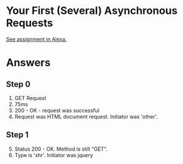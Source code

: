 # Your First (Several) Asynchronous Requests

[See assignment in Alexa.](https://alexa.bitmaker.co/wdi/67/assignments/2055/latest)

#  Answers

## Step 0

1. GET Request
2. 75ms
3. 200 - OK - request was successful
4. Request was HTML document request. Initiator was 'other'.

## Step 1

5. Status 200 - OK. Method is still "GET".
6. Type is 'xhr'. Initiator was jquery
 
